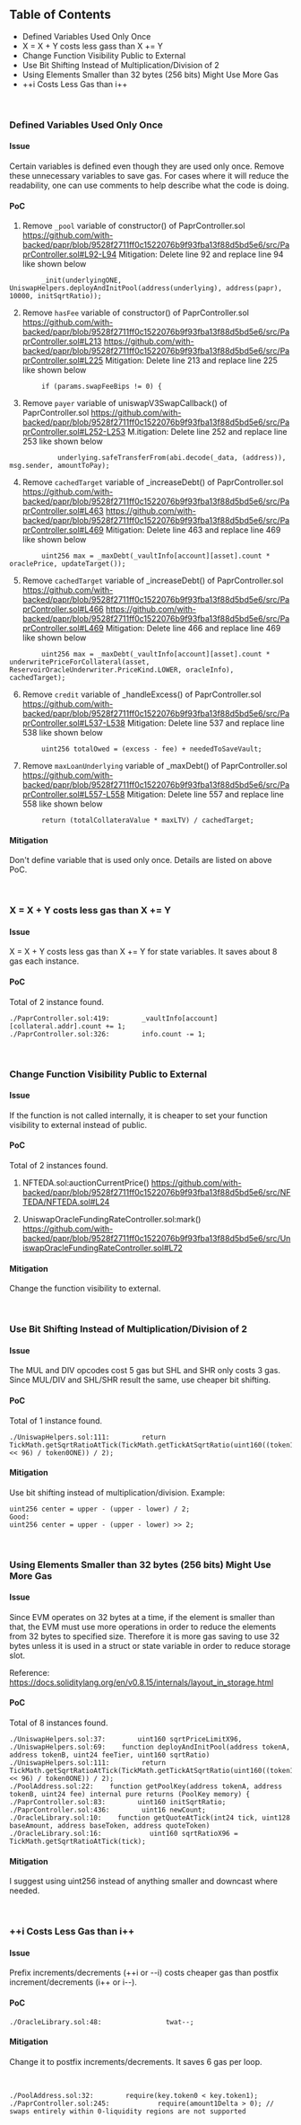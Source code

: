 ## Table of Contents
- Defined Variables Used Only Once
- X = X + Y costs less gass than X += Y
- Change Function Visibility Public to External
- Use Bit Shifting Instead of Multiplication/Division of 2
- Using Elements Smaller than 32 bytes (256 bits) Might Use More Gas
- ++i Costs Less Gas than i++

&ensp;
### Defined Variables Used Only Once

#### Issue
Certain variables is defined even though they are used only once.
Remove these unnecessary variables to save gas.
For cases where it will reduce the readability, one can use comments to help describe
what the code is doing.

#### PoC
1. Remove `_pool` variable of constructor() of PaprController.sol 
https://github.com/with-backed/papr/blob/9528f2711ff0c1522076b9f93fba13f88d5bd5e6/src/PaprController.sol#L92-L94
Mitigation:
Delete line 92 and replace line 94 like shown below
```solidity
        _init(underlyingONE, UniswapHelpers.deployAndInitPool(address(underlying), address(papr), 10000, initSqrtRatio));
```

2. Remove `hasFee` variable of constructor() of PaprController.sol 
https://github.com/with-backed/papr/blob/9528f2711ff0c1522076b9f93fba13f88d5bd5e6/src/PaprController.sol#L213
https://github.com/with-backed/papr/blob/9528f2711ff0c1522076b9f93fba13f88d5bd5e6/src/PaprController.sol#L225
Mitigation:
Delete line 213 and replace line 225 like shown below
```solidity
        if (params.swapFeeBips != 0) {
```

3. Remove `payer` variable of uniswapV3SwapCallback() of PaprController.sol 
https://github.com/with-backed/papr/blob/9528f2711ff0c1522076b9f93fba13f88d5bd5e6/src/PaprController.sol#L252-L253
M.itigation:
Delete line 252 and replace line 253 like shown below
```solidity
            underlying.safeTransferFrom(abi.decode(_data, (address)), msg.sender, amountToPay);
```

4. Remove `cachedTarget` variable of _increaseDebt() of PaprController.sol 
https://github.com/with-backed/papr/blob/9528f2711ff0c1522076b9f93fba13f88d5bd5e6/src/PaprController.sol#L463
https://github.com/with-backed/papr/blob/9528f2711ff0c1522076b9f93fba13f88d5bd5e6/src/PaprController.sol#L469
Mitigation:
Delete line 463 and replace line 469 like shown below
```solidity
        uint256 max = _maxDebt(_vaultInfo[account][asset].count * oraclePrice, updateTarget());
```

5. Remove `cachedTarget` variable of _increaseDebt() of PaprController.sol 
https://github.com/with-backed/papr/blob/9528f2711ff0c1522076b9f93fba13f88d5bd5e6/src/PaprController.sol#L466
https://github.com/with-backed/papr/blob/9528f2711ff0c1522076b9f93fba13f88d5bd5e6/src/PaprController.sol#L469
Mitigation:
Delete line 466 and replace line 469 like shown below
```solidity
        uint256 max = _maxDebt(_vaultInfo[account][asset].count * underwritePriceForCollateral(asset, ReservoirOracleUnderwriter.PriceKind.LOWER, oracleInfo), cachedTarget);
```

6. Remove `credit` variable of _handleExcess() of PaprController.sol 
https://github.com/with-backed/papr/blob/9528f2711ff0c1522076b9f93fba13f88d5bd5e6/src/PaprController.sol#L537-L538
Mitigation:
Delete line 537 and replace line 538 like shown below
```solidity
        uint256 totalOwed = (excess - fee) + neededToSaveVault;
```

7. Remove `maxLoanUnderlying` variable of _maxDebt() of PaprController.sol 
https://github.com/with-backed/papr/blob/9528f2711ff0c1522076b9f93fba13f88d5bd5e6/src/PaprController.sol#L557-L558
Mitigation:
Delete line 557 and replace line 558 like shown below
```solidity
        return (totalCollateraValue * maxLTV) / cachedTarget;
```

#### Mitigation
Don't define variable that is used only once.
Details are listed on above PoC.

&ensp;
### X = X + Y costs less gas than X += Y

#### Issue
X = X + Y costs less gas than X += Y for state variables.
It saves about 8 gas each instance.

#### PoC
Total of 2 instance found.
```solidity
./PaprController.sol:419:        _vaultInfo[account][collateral.addr].count += 1;
./PaprController.sol:326:        info.count -= 1;
```

&ensp;
### Change Function Visibility Public to External

#### Issue
If the function is not called internally, it is cheaper to set your function visibility to external instead of public.

#### PoC
Total of 2 instances found.

1. NFTEDA.sol:auctionCurrentPrice()
https://github.com/with-backed/papr/blob/9528f2711ff0c1522076b9f93fba13f88d5bd5e6/src/NFTEDA/NFTEDA.sol#L24

2. UniswapOracleFundingRateController.sol:mark() 
https://github.com/with-backed/papr/blob/9528f2711ff0c1522076b9f93fba13f88d5bd5e6/src/UniswapOracleFundingRateController.sol#L72

#### Mitigation
Change the function visibility to external.

&ensp;
### Use Bit Shifting Instead of Multiplication/Division of 2

#### Issue
The MUL and DIV opcodes cost 5 gas but SHL and SHR only costs 3 gas.
Since MUL/DIV and SHL/SHR result the same, use cheaper bit shifting.

#### PoC
Total of 1 instance found.
```solidity
./UniswapHelpers.sol:111:        return TickMath.getSqrtRatioAtTick(TickMath.getTickAtSqrtRatio(uint160((token1ONE << 96) / token0ONE)) / 2);
```

#### Mitigation
Use bit shifting instead of multiplication/division.
Example:
```solidity
uint256 center = upper - (upper - lower) / 2; 
Good:
uint256 center = upper - (upper - lower) >> 2; 
```

&ensp;
### Using Elements Smaller than 32 bytes (256 bits) Might Use More Gas

#### Issue
Since EVM operates on 32 bytes at a time, if the element is smaller than that, the EVM must use more operations
in order to reduce the elements from 32 bytes to specified size. Therefore it is more gas saving to use 32 bytes 
unless it is used in a struct or state variable in order to reduce storage slot. 

Reference: https://docs.soliditylang.org/en/v0.8.15/internals/layout_in_storage.html

#### PoC
Total of 8 instances found.
```
./UniswapHelpers.sol:37:        uint160 sqrtPriceLimitX96,
./UniswapHelpers.sol:69:    function deployAndInitPool(address tokenA, address tokenB, uint24 feeTier, uint160 sqrtRatio)
./UniswapHelpers.sol:111:        return TickMath.getSqrtRatioAtTick(TickMath.getTickAtSqrtRatio(uint160((token1ONE << 96) / token0ONE)) / 2);
./PoolAddress.sol:22:    function getPoolKey(address tokenA, address tokenB, uint24 fee) internal pure returns (PoolKey memory) {
./PaprController.sol:83:        uint160 initSqrtRatio;
./PaprController.sol:436:        uint16 newCount;
./OracleLibrary.sol:10:    function getQuoteAtTick(int24 tick, uint128 baseAmount, address baseToken, address quoteToken)
./OracleLibrary.sol:16:            uint160 sqrtRatioX96 = TickMath.getSqrtRatioAtTick(tick);
```

#### Mitigation
I suggest using uint256 instead of anything smaller and downcast where needed.

&ensp;
### ++i Costs Less Gas than i++

#### Issue
Prefix increments/decrements (++i or --i) costs cheaper gas than 
postfix increment/decrements (i++ or i--).

#### PoC
```solidity
./OracleLibrary.sol:48:                twat--;
```

#### Mitigation
Change it to postfix increments/decrements.
It saves 6 gas per loop.

&ensp;

```
./PoolAddress.sol:32:        require(key.token0 < key.token1);
./PaprController.sol:245:            require(amount1Delta > 0); // swaps entirely within 0-liquidity regions are not supported
```